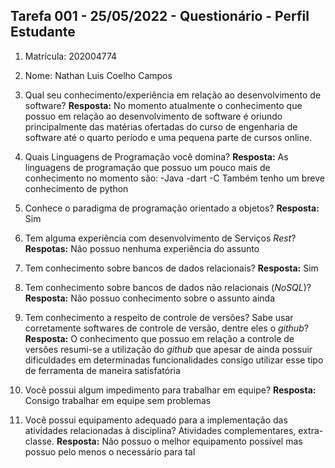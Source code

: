 ## Tarefa 001 - 25/05/2022 - Questionário - Perfil Estudante

1. Matrícula: 202004774
2. Nome: Nathan Luis Coelho Campos

3. Qual seu conhecimento/experiência em relação ao desenvolvimento de software?
**Resposta:** No momento atualmente o conhecimento que possuo em relação ao desenvolvimento de software é oriundo principalmente das matérias ofertadas do curso de engenharia de software até o quarto período e uma pequena parte de cursos online.

4. Quais Linguagens de Programação você domina?
**Resposta:** As linguagens de programação que possuo um pouco mais de conhecimento no momento são:
-Java
-dart
-C
Também tenho um breve conhecimento de python

5. Conhece o paradigma de programação orientado a objetos?
**Resposta:** Sim

6. Tem alguma experiência com desenvolvimento de Serviços _Rest_?
**Respotas:** Não possuo nenhuma experiência do assunto

7. Tem conhecimento sobre bancos de dados relacionais?
**Resposta:** Sim

8. Tem conhecimento sobre bancos de dados não relacionais (_NoSQL_)?
**Resposta:** Não possuo conhecimento sobre o assunto ainda

9. Tem conhecimento a respeito de controle de versões? Sabe usar corretamente softwares de controle de versão, dentre eles o _github_?
**Resposta:** O conhecimento que possuo em relação a controle de versões resumi-se a utilização do _github_ que apesar de ainda possuir dificuldades em determinadas funcionalidades consigo utilizar esse tipo de ferramenta de maneira satisfatória

10. Você possui algum impedimento para trabalhar em equipe?
**Resposta:** Consigo trabalhar em equipe sem problemas

11. Você possui equipamento adequado para a implementação das atividades relacionadas à disciplina? Atividades complementares, extra-classe.
**Resposta:** Não possuo o melhor equipamento possível mas possuo pelo menos o necessário para tal
